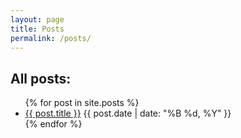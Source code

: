 ```yaml
---
layout: page
title: Posts
permalink: /posts/
---
```

## All posts:
<ul>
  {% for post in site.posts %}
    <li>
      <a href="{{ post.url | relative_url }}" class="postLink">{{ post.title }}</a>
      <span>{{ post.date | date: "%B %d, %Y" }}</span>
    </li>
  {% endfor %}
</ul>
